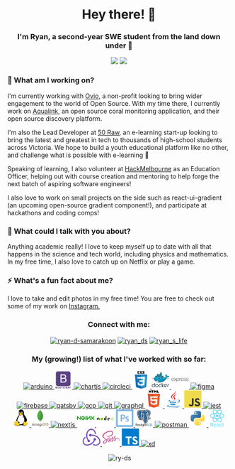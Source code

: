 
<h1 align='center'>Hey there! 👋</h1>
<h3 align='center'>I'm Ryan, a second-year SWE student from the land down under 🦘</h4>

<p align='center'><img src="https://komarev.com/ghpvc/?username=ry-ds"/> <img src="https://img.shields.io/stackexchange/stackoverflow/r/5279269"/></p>

### 🔭 What am I working on?
I'm currently working with [Ovio](https://ovio.org), a non-profit looking to bring wider engagement to the world of Open Source. With my time there, I currently work on [Aqualink](https://github.com/aqualinkorg/aqualink-app), an open source coral monitoring application, and their open source discovery platform.

I'm also the Lead Developer at [50 Raw](https://50raw.com.au), an e-learning start-up looking to bring the latest and greatest in tech to thousands of high-school students across Victoria. We hope to build a youth educational platform like no other, and challenge what is possible with e-learning :rocket:

Speaking of learning, I also volunteer at [HackMelbourne](https://www.facebook.com/hackmelbourne) as an Education Officer, helping out with course creation and mentoring to help forge the next batch of aspiring software engineers!

I also love to work on small projects on the side such as react-ui-gradient (an upcoming open-source gradient component!), and participate at hackathons and coding comps!

<!--### 💻 Why do I code?
I code to express myself. Just as an artist moves the minds of others with a canvas as their medium, I like to think of my laptop as that canvas, using my unique approach to problem solving--> 

### 💬 What could I talk with you about?
Anything academic really! I love to keep myself up to date with all that happens in the science and tech world, including physics and mathematics.
In my free time, I also love to catch up on Netflix or play a game.

### ⚡ What's a fun fact about me?
I love to take and edit photos in my free time! You are free to check out some of my work on [Instagram.](https://instagram.com/ryan_s_life)

<h3 align="center">Connect with me:</h3>
<p align="center">
<a href="https://linkedin.com/in/ryan-d-samarakoon" target="blank"><img align="center" src="https://cdn.jsdelivr.net/npm/simple-icons@3.0.1/icons/linkedin.svg" alt="ryan-d-samarakoon" height="30" width="40" /></a>
<a href="https://stackoverflow.com/users/5279269/ryan-ds" target="blank"><img align="center" src="https://cdn.jsdelivr.net/npm/simple-icons@3.0.1/icons/stackoverflow.svg" alt="ryan_ds" height="30" width="40" /></a>
<a href="https://instagram.com/ryan_s_life" target="blank"><img align="center" src="https://cdn.jsdelivr.net/npm/simple-icons@3.0.1/icons/instagram.svg" alt="ryan_s_life" height="30" width="40" /></a>
</p>

<h3 align="center">My (growing!) list of what I've worked with so far:</h3>
<p align="center"> <a href="https://www.arduino.cc/" target="_blank"> <img src="https://cdn.worldvectorlogo.com/logos/arduino-1.svg" alt="arduino" width="40" height="40"/> </a> <a href="https://getbootstrap.com" target="_blank"> <img src="https://raw.githubusercontent.com/devicons/devicon/master/icons/bootstrap/bootstrap-plain-wordmark.svg" alt="bootstrap" width="40" height="40"/> </a> <a href="https://www.chartjs.org" target="_blank"> <img src="https://www.chartjs.org/media/logo-title.svg" alt="chartjs" width="40" height="40"/> </a> <a href="https://circleci.com" target="_blank"> <img src="https://www.vectorlogo.zone/logos/circleci/circleci-icon.svg" alt="circleci" width="40" height="40"/> </a> <a href="https://www.w3schools.com/css/" target="_blank"> <img src="https://raw.githubusercontent.com/devicons/devicon/master/icons/css3/css3-original-wordmark.svg" alt="css3" width="40" height="40"/> </a> <a href="https://www.docker.com/" target="_blank"> <img src="https://raw.githubusercontent.com/devicons/devicon/master/icons/docker/docker-original-wordmark.svg" alt="docker" width="40" height="40"/> </a> <a href="https://expressjs.com" target="_blank"> <img src="https://raw.githubusercontent.com/devicons/devicon/master/icons/express/express-original-wordmark.svg" alt="express" width="40" height="40"/> </a> <a href="https://www.figma.com/" target="_blank"> <img src="https://www.vectorlogo.zone/logos/figma/figma-icon.svg" alt="figma" width="40" height="40"/> </a> <a href="https://firebase.google.com/" target="_blank"> <img src="https://www.vectorlogo.zone/logos/firebase/firebase-icon.svg" alt="firebase" width="40" height="40"/> </a> <a href="https://www.gatsbyjs.com/" target="_blank"> <img src="https://www.vectorlogo.zone/logos/gatsbyjs/gatsbyjs-icon.svg" alt="gatsby" width="40" height="40"/> </a> <a href="https://cloud.google.com" target="_blank"> <img src="https://www.vectorlogo.zone/logos/google_cloud/google_cloud-icon.svg" alt="gcp" width="40" height="40"/> </a> <a href="https://git-scm.com/" target="_blank"> <img src="https://www.vectorlogo.zone/logos/git-scm/git-scm-icon.svg" alt="git" width="40" height="40"/> </a> <a href="https://graphql.org" target="_blank"> <img src="https://www.vectorlogo.zone/logos/graphql/graphql-icon.svg" alt="graphql" width="40" height="40"/> </a> <a href="https://www.w3.org/html/" target="_blank"> <img src="https://raw.githubusercontent.com/devicons/devicon/master/icons/html5/html5-original-wordmark.svg" alt="html5" width="40" height="40"/> </a> <a href="https://www.java.com" target="_blank"> <img src="https://raw.githubusercontent.com/devicons/devicon/master/icons/java/java-original.svg" alt="java" width="40" height="40"/> </a> <a href="https://developer.mozilla.org/en-US/docs/Web/JavaScript" target="_blank"> <img src="https://raw.githubusercontent.com/devicons/devicon/master/icons/javascript/javascript-original.svg" alt="javascript" width="40" height="40"/> </a> <a href="https://jestjs.io" target="_blank"> <img src="https://www.vectorlogo.zone/logos/jestjsio/jestjsio-icon.svg" alt="jest" width="40" height="40"/> </a> <a href="https://www.linux.org/" target="_blank"> <img src="https://raw.githubusercontent.com/devicons/devicon/master/icons/linux/linux-original.svg" alt="linux" width="40" height="40"/> </a> <a href="https://www.mongodb.com/" target="_blank"> <img src="https://raw.githubusercontent.com/devicons/devicon/master/icons/mongodb/mongodb-original-wordmark.svg" alt="mongodb" width="40" height="40"/> </a> <a href="https://nextjs.org/" target="_blank"> <img src="https://cdn.worldvectorlogo.com/logos/nextjs-3.svg" alt="nextjs" width="40" height="40"/> </a> <a href="https://www.nginx.com" target="_blank"> <img src="https://raw.githubusercontent.com/devicons/devicon/master/icons/nginx/nginx-original.svg" alt="nginx" width="40" height="40"/> </a> <a href="https://nodejs.org" target="_blank"> <img src="https://raw.githubusercontent.com/devicons/devicon/master/icons/nodejs/nodejs-original-wordmark.svg" alt="nodejs" width="40" height="40"/> </a> <a href="https://www.photoshop.com/en" target="_blank"> <img src="https://raw.githubusercontent.com/devicons/devicon/master/icons/photoshop/photoshop-line.svg" alt="photoshop" width="40" height="40"/> </a> <a href="https://www.postgresql.org" target="_blank"> <img src="https://raw.githubusercontent.com/devicons/devicon/master/icons/postgresql/postgresql-original-wordmark.svg" alt="postgresql" width="40" height="40"/> </a> <a href="https://postman.com" target="_blank"> <img src="https://www.vectorlogo.zone/logos/getpostman/getpostman-icon.svg" alt="postman" width="40" height="40"/> </a> <a href="https://www.python.org" target="_blank"> <img src="https://raw.githubusercontent.com/devicons/devicon/master/icons/python/python-original.svg" alt="python" width="40" height="40"/> </a> <a href="https://reactjs.org/" target="_blank"> <img src="https://raw.githubusercontent.com/devicons/devicon/master/icons/react/react-original-wordmark.svg" alt="react" width="40" height="40"/> </a> <a href="https://redux.js.org" target="_blank"> <img src="https://raw.githubusercontent.com/devicons/devicon/master/icons/redux/redux-original.svg" alt="redux" width="40" height="40"/> </a> <a href="https://sass-lang.com" target="_blank"> <img src="https://raw.githubusercontent.com/devicons/devicon/master/icons/sass/sass-original.svg" alt="sass" width="40" height="40"/> </a> <a href="https://www.typescriptlang.org/" target="_blank"> <img src="https://raw.githubusercontent.com/devicons/devicon/master/icons/typescript/typescript-original.svg" alt="typescript" width="40" height="40"/> </a> <a href="https://www.adobe.com/products/xd.html" target="_blank"> <img src="https://cdn.worldvectorlogo.com/logos/adobe-xd.svg" alt="xd" width="40" height="40"/> </a> </p>


<p align='center'>&nbsp;<img align="center" src="https://github-readme-stats.vercel.app/api?username=ry-ds&show_icons=true&locale=en" alt="ry-ds" /></p>

<!--
**SimplyBallistic/SimplyBallistic** is a ✨ _special_ ✨ repository because its `README.md` (this file) appears on your GitHub profile.

Here are some ideas to get you started:

- 🔭 I’m currently working on ...
- 🌱 I’m currently learning ...
- 👯 I’m looking to collaborate on ...
- 🤔 I’m looking for help with ...
- 
- 📫 How to reach me: ...
- 😄 Pronouns: ...
- ⚡ Fun fact: ...
-->
